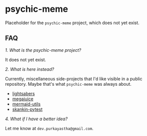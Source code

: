 # psychic-meme

Placeholder for the `psychic-meme` project, which does not yet exist.

## FAQ

*1. What is the psychic-meme project?*

It does not yet exist.

*2. What is here instead?*

Currently, miscellaneous side-projects that I'd like visible in a public repository. Maybe that's what `psychic-meme` was always about.

- [lightsabers](lightsabers)
- [megajuice](megajuice)
- [mermaid-utils](mermaid-utils)
- [skankin-pytest](skankin-pytest)

*4. What if I have a better idea?*

Let me know at `dev.purkayastha@gmail.com`.
